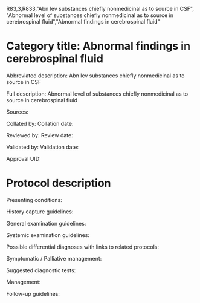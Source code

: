 R83,3,R833,"Abn lev substances chiefly nonmedicinal as to source in CSF", "Abnormal level of substances chiefly nonmedicinal as to source in cerebrospinal fluid","Abnormal findings in cerebrospinal fluid"
# Category title: Abnormal findings in cerebrospinal fluid

Abbreviated description: Abn lev substances chiefly nonmedicinal as to source in CSF

Full description: Abnormal level of substances chiefly nonmedicinal as to source in cerebrospinal fluid

Sources:

Collated by:
Collation date:

Reviewed by:
Review date:

Validated by:
Validation date:

Approval UID:

# Protocol description

Presenting conditions:

History capture guidelines:

General examination guidelines:

Systemic examination guidelines:

Possible differential diagnoses with links to related protocols:

Symptomatic / Palliative management:

Suggested diagnostic tests:

Management:

Follow-up guidelines:
